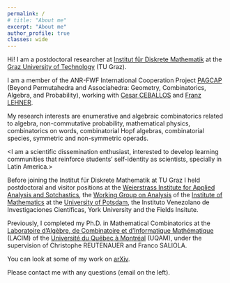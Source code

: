 ```yaml
---
permalink: /
# title: "About me"
excerpt: "About me"
author_profile: true
classes: wide
---
```


Hi! I am a postdoctoral researcher at [Institut für Diskrete Mathematik](https://www.math.tugraz.at/idm/) at the [Graz University of Technology](https://www.tugraz.at/home) (TU Graz).


I am a member of the ANR-FWF International Cooperation Project [PAGCAP](https://pagcap.lisn.upsaclay.fr/) (Beyond Permutahedra and Associahedra: Geometry, Combinatorics, Algebra, and Probability), working with [Cesar CEBALLOS](http://www.geometrie.tugraz.at/ceballos/index.html) and [Franz LEHNER](https://www.math.tugraz.at/~lehner/).

My research interests are enumerative and algebraic combinatorics related to algebra, non-commutative probability, mathematical physics, combinatorics on words, combinatorial Hopf algebras, combinatorial species, symmetric and non-symmetric operads.

<I am a scientific dissemination enthusiast, interested to develop learning communities that reinforce students’ self-identity as scientists, specially in Latin America.>

Before joining the Institut für Diskrete Mathematik at TU Graz I held postdoctoral and visitor positions at the [Weierstrass Institute for Applied Analysis and Sotchastics](https://www.wias-berlin.de/), the [Working Group on Analysis](https://www.math.uni-potsdam.de/en/professuren/translate-to-english-analysis) of the [Institute of Mathematics](https://www.math.uni-potsdam.de/en/) at the [University of Potsdam](https://www.uni-potsdam.de/en/), the Instituto Venezolano de Investigaciones Científicas, York University and the Fields Insitute. 

Previously, I completed my Ph.D. in Mathematical Combinatorics at the [Laboratoire d’Algèbre, de Combinatoire et d’Informatique Mathématique](https://lacim.uqam.ca) (LACIM) of the [Université du Québec à Montréal](https://uqam.ca/) (UQAM), under the supervision of Christophe REUTENAUER and Franco SALIOLA.

You can look at some of my work on [arXiv](https://arxiv.org/search/?query=yannic+vargas&searchtype=all&source=header).

Please contact me with any questions (email on the left).
